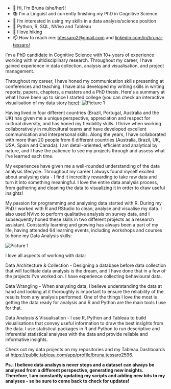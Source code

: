 - :rainbow: Hi, I’m Bruna (she/her)!
- :books: I'm a Linguist and currently finishing my PhD in Cognitive Science
- 👀 I’m interested in using my skills in a data analysis/science position
- 🌱 Python, R, SQL, NVivo and Tableau
- :hiking_boot: I love hiking
- 📫 How to reach me: btessaro2@gmail.com and [linkedin.com/in/bruna-tessaro/](https://www.linkedin.com/in/bruna-tessaro/)


I'm a PhD candidate in Cognitive Science with 10+ years of experience working with multidisciplinary research. Throughout my career, I have gained experience in data collection, analysis and visualisation, and project management. 

Throughout my career, I have honed my communication skills presenting at conferences and teaching. I have also developed my writing skills in writing reports, papers, chapters, a masters and a PhD thesis. Here's a summary at what I have been up to since I started college (you can check an interactive visualisation of my data story [here](https://public.tableau.com/app/profile/bruna.tessaro2596/viz/mydatastory_16866518593090/Dashboard2)):
![Picture 1](https://github.com/btessaro/btessaro/assets/68346837/28437302-0a0a-4a6d-babd-48ed3a3d8604)


Having lived in four different countries (Brazil, Portugal, Australia and the UK) has given me a unique perspective, appreciation and respect for cultural diversity, and has honed my flexibility skills. I thrive when working collaboratively in multicultural teams and have developed excellent communication and interpersonal skills.  Along the years, I have collaborated with more than 20 people from 6 different countries (Australia, Brazil, UK, USA, Spain and Canada). I am detail-oriented, efficient and analytical by nature, and I have the patience to see my projects through and assess what I've learned each time.

My experiences have given me a well-rounded understanding of the data analysis lifecycle. Throughout my career I always found myself excited about analysing data - I find it incredibly rewarding to take raw data and turn it into something meaningful. I love the entire data analysis process, from gathering and cleaning the data to visualizing it in order to draw useful insights!

My passion for programming and analysing data started with R. During my PhD I worked with R and RStudio to clean, analyse and visualise my data. I also used NVivo to perform qualitative analysis on survey data, and I subsequently honed these skills in two different projects as a research assistant.
Constantly learning and growing has always been a part of my life, having attended 64 learning events, including workshops and courses to hone my Data Analysis skills:

![Picture 1](https://github.com/btessaro/btessaro/assets/68346837/2a2b1d18-8ba4-493e-909b-052900d1584e)


I love all aspects of working with data:

Data Architecture & Collection - Designing a database before data collection that will facilitate data analysis is the dream, and I have done that in a few of the projects I've worked on. I have experience collecting behavioural data.

Data Wrangling - When analysing data, I believe understanding the data at hand and looking at it thoroughly is important to ensure the reliability of the results from any analysis performed. One of the things I love the most is getting the data ready for analysis and R and Python are the main tools I use for that. 

Data Analysis & Visualisation - I use R, Python and Tableau to build visualisations that convey useful information to draw the best insights from the data. I use statistical packages in R and Python to run descriptive and inferential statistical analyses with the data and provide reliable and informative insights.  

Check out my data projects on my repositories and my Tableau Dashboards at https://public.tableau.com/app/profile/bruna.tessaro2596. 

**Ps.: I believe data analsysis never stops and a dataset can always be analysed from a different perspective, generating new insights. Therefore, I am constantly updating my scripts and adding new bits to my analyses - so be sure to come back to check for updates!**

<!---
btessaro/btessaro is a ✨ special ✨ repository because its `README.md` (this file) appears on your GitHub profile.
You can click the Preview link to take a look at your changes.
--->
